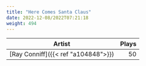 ```yaml
---
title: "Here Comes Santa Claus"
date: 2022-12-08/2022T07:21:18
weight: 494
---
```




 Artist | Plays 
----- | -----:
[Ray Conniff]({{< ref "a104848">}}) | 50
